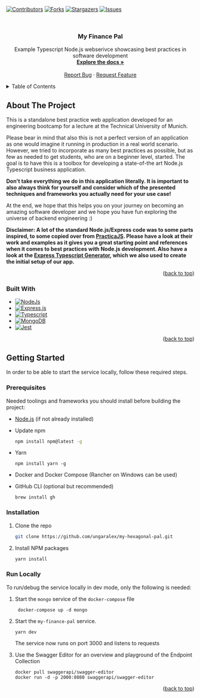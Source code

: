 <a name="readme-top"></a>

<!-- PROJECT SHIELDS -->

[![Contributors][contributors-shield]][contributors-url]
[![Forks][forks-shield]][forks-url]
[![Stargazers][stars-shield]][stars-url]
[![Issues][issues-shield]][issues-url]

<!-- PROJECT LOGO -->
<br />
<div align="center">
<h3 align="center">My Finance Pal</h3>

  <p align="center">
    Example Typescript Node.js webserivce showcasing best practices in software development
    <br />
    <a href="https://github.com/ungaralex/my-hexagonal-pal"><strong>Explore the docs »</strong></a>
    <br />
    <br />
    <a href="https://github.com/ungaralex/my-hexagonal-pal/issues">Report Bug</a>
    ·
    <a href="https://github.com/ungaralex/my-hexagonal-pal/issues">Request Feature</a>
  </p>
</div>

<!-- TABLE OF CONTENTS -->
<details>
  <summary>Table of Contents</summary>
  <ol>
    <li>
      <a href="#about-the-project">About The Project</a>
      <ul>
        <li><a href="#built-with">Built With</a></li>
      </ul>
    </li>
    <li>
      <a href="#getting-started">Getting Started</a>
      <ul>
        <li><a href="#prerequisites">Prerequisites</a></li>
        <li><a href="#installation">Installation</a></li>
      </ul>
    </li>
  </ol>
</details>

<!-- ABOUT THE PROJECT -->

## About The Project

This is a standalone best practice web application developed for an engineering bootcamp
for a lecture at the Technical University of Munich.

Please bear in mind that also this is not a perfect version of an application as one would
imagine it running in production in a real world scenario. However, we tried to incorporate
as many best practices as possible, but as few as needed to get students, who are
on a beginner level, started. The goal is to have this is a toolbox for developing a state-of-the
art Node.js Typescript business application.

**Don't take everything we do in this application literally. It is important to also always think
for yourself and consider which of the presented techniques and frameworks you actually
need for your use case!**

At the end, we hope that this helps you on your journey on becoming an amazing software
developer and we hope you have fun exploring the universe of backend engineering :)

**Disclaimer: A lot of the standard Node.js/Express code was to some parts inspired, to some
copied over from [PracticaJS](https://github.com/practicajs/practica). Please have a look at their work and
examples as it gives you a great starting point and references when it comes to best practices
with Node.js development. Also have a look at the [Express Typescript Generator](https://www.npmjs.com/package/express-generator-typescript),
which we also used to create the initial setup of our app.**

<p align="right">(<a href="#readme-top">back to top</a>)</p>

### Built With

- [![NodeJs][Nodejs]][Node-url]
- [![Express.js][Expressjs]][Express-url]
- [![Typescript][Typescript]][Typescript-url]
- [![MongoDB][MongoDB]][Mongodb-url]
- [![Jest][Jest]][Jest-url]

<p align="right">(<a href="#readme-top">back to top</a>)</p>

<!-- GETTING STARTED -->

## Getting Started

In order to be able to start the service locally, follow these required steps.

### Prerequisites

Needed toolings and frameworks you should install before building the project:

- [Node.js](https://nodejs.org/en/download) (if not already installed)

- Update npm

  ```sh
  npm install npm@latest -g
  ```

- Yarn

  ```shell
  npm install yarn -g
  ```

- Docker and Docker Compose (Rancher on Windows can be used)

- GitHub CLI (optional but recommended)

  ```shell
  brew install gh
  ```

### Installation

1. Clone the repo

   ```sh
   git clone https://github.com/ungaralex/my-hexagonal-pal.git
   ```

2. Install NPM packages

   ```sh
   yarn install
   ```

### Run Locally

To run/debug the service locally in dev mode, only the following is needed:

1. Start the `mongo` service of the `docker-compose` file

   ```shell
    docker-compose up -d mongo
   ```

2. Start the `my-finance-pal` service.

   ```shell
   yarn dev
   ```

   The service now runs on port 3000 and listens to requests

3. Use the Swagger Editor for an overview and playground of the Endpoint Collection

   ```
   docker pull swaggerapi/swagger-editor
   docker run -d -p 2000:8080 swaggerapi/swagger-editor
   ```

<p align="right">(<a href="#readme-top">back to top</a>)</p>

<!-- MARKDOWN LINKS & IMAGES -->
<!-- https://www.markdownguide.org/basic-syntax/#reference-style-links -->

[contributors-shield]: https://img.shields.io/github/contributors/netlight/my-hexagonal-pal.svg?style=for-the-badge
[contributors-url]: https://github.com/netlight/my-hexagonal-pal/graphs/contributors
[forks-shield]: https://img.shields.io/github/forks/netlight/my-hexagonal-pal.svg?style=for-the-badge
[forks-url]: https://github.com/netlight/my-hexagonal-pal/network/members
[stars-shield]: https://img.shields.io/github/stars/ungaralex/my-hexagonal-pal.svg?style=for-the-badge
[stars-url]: https://github.com/netlight/my-hexagonal-pal/stargazers
[issues-shield]: https://img.shields.io/github/issues/ungaralex/my-hexagonal-pal.svg?style=for-the-badge
[issues-url]: https://github.com/netlight/my-hexagonal-pal/issues
[linkedin-shield-alex]: https://img.shields.io/badge/-Alexander%20Ungar-black.svg?style=for-the-badge&logo=linkedin&colorB=555
[linkedin-url-alex]: https://www.linkedin.com/in/alexander-ungar
[Expressjs]: https://img.shields.io/badge/Express-grey?style=for-the-badge&logo=express&logoColor=red
[Express-url]: https://expressjs.com/
[Nodejs]: https://img.shields.io/badge/Node.js-black?style=for-the-badge&logo=nodedotjs&logoColor=green
[Node-url]: https://nodejs.org/en
[Typescript]: https://img.shields.io/badge/Typescript-white?style=for-the-badge&logo=typescript&logoColor=blue
[Typescript-url]: https://www.typescriptlang.org/
[MongoDB]: https://img.shields.io/badge/MongoDB-purple?style=for-the-badge&logo=mongodb&logoColor=green
[Mongodb-url]: https://www.mongodb.com/
[Jest]: https://img.shields.io/badge/Jest-orange?style=for-the-badge&logo=jest&logoColor=white
[Jest-url]: https://jestjs.io/
